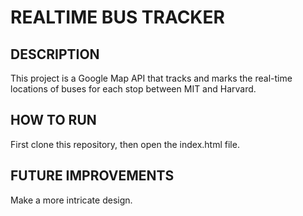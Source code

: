 # REALTIME BUS TRACKER


## DESCRIPTION

This project is a Google Map API that tracks and marks the real-time locations of buses for each stop between MIT and Harvard.

## HOW TO RUN

First clone this repository, then open the index.html file.

## FUTURE IMPROVEMENTS

Make a more intricate design.
